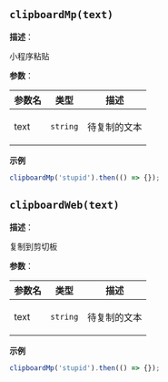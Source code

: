 
## `clipboardMp(text)` 


**描述**：<p>小程序粘贴</p>

**参数**：


| 参数名 | 类型 | 描述 |
| --- | --- | --- |
| text | <code>string</code> | <p>待复制的文本</p> |



**示例**

```ts
clipboardMp('stupid').then(() => {});
```
<a name="clipboardWeb"></a>

## `clipboardWeb(text)` 


**描述**：<p>复制到剪切板</p>

**参数**：


| 参数名 | 类型 | 描述 |
| --- | --- | --- |
| text | <code>string</code> | <p>待复制的文本</p> |



**示例**

```ts
clipboardMp('stupid').then(() => {});
```
